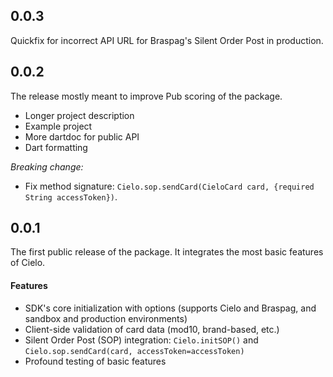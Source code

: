 ## 0.0.3

Quickfix for incorrect API URL for Braspag's Silent Order Post in production.

## 0.0.2

The release mostly meant to improve Pub scoring of the package.

- Longer project description
- Example project
- More dartdoc for public API
- Dart formatting

*Breaking change:* 
- Fix method signature: `Cielo.sop.sendCard(CieloCard card, {required String accessToken})`.

## 0.0.1

The first public release of the package.
It integrates the most basic features of Cielo.

#### Features
- SDK's core initialization with options (supports Cielo and Braspag, and sandbox and production environments)
- Client-side validation of card data (mod10, brand-based, etc.)
- Silent Order Post (SOP) integration: `Cielo.initSOP()` and `Cielo.sop.sendCard(card, accessToken=accessToken)`
- Profound testing of basic features

